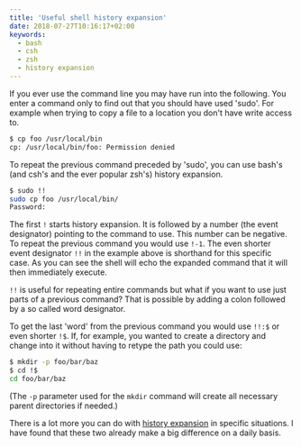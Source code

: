```yaml
---
title: 'Useful shell history expansion'
date: 2018-07-27T10:16:17+02:00
keywords:
  - bash
  - csh
  - zsh
  - history expansion
---
```


If you ever use the command line you may have run into the following. You enter
a command only to find out that you should have used 'sudo'. For example when
trying to copy a file to a location you don't have write access to.

```bash
$ cp foo /usr/local/bin
cp: /usr/local/bin/foo: Permission denied
```

To repeat the previous command preceded by 'sudo', you can use bash's (and csh's
and the ever popular zsh's) history expansion.

```bash
$ sudo !!
sudo cp foo /usr/local/bin/
Password:
```

The first `!` starts history expansion. It is followed by a number (the event
designator) pointing to the command to use. This number can be negative. To
repeat the previous command you would use `!-1`. The even shorter event
designator `!!` in the example above is shorthand for this specific case. As you
can see the shell will echo the expanded command that it will then immediately
execute.

`!!` is useful for repeating entire commands but what if you want to use just
parts of a previous command? That is possible by adding a colon followed by a so
called word designator.

To get the last 'word' from the previous command you would use `!!:$` or even
shorter `!$`. If, for example, you wanted to create a directory and change into
it without having to retype the path you could use:

```bash
$ mkdir -p foo/bar/baz
$ cd !$
cd foo/bar/baz
```

(The `-p` parameter used for the `mkdir` command will create all necessary
parent directories if needed.)

There is a lot more you can do with
[history expansion](https://www.gnu.org/software/bash/manual/bashref.html#History-Interaction)
in specific situations. I have found that these two already make a big
difference on a daily basis.
